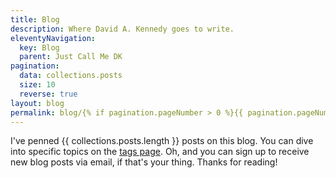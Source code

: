 ```yaml
---
title: Blog
description: Where David A. Kennedy goes to write.
eleventyNavigation:
  key: Blog
  parent: Just Call Me DK
pagination:
  data: collections.posts
  size: 10
  reverse: true
layout: blog
permalink: blog/{% if pagination.pageNumber > 0 %}{{ pagination.pageNumber + 1 }}/{% endif %}index.html
---
```


I've penned {{ collections.posts.length }} posts on this blog. You can dive into specific topics on the <a href="{{ '/tags/' | url }}">tags page</a>. Oh, and you can sign up to receive new blog posts via email, if that's your thing. Thanks for reading!
